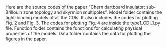 Here are the source codes of the paper "Chern dartboard insulator: sub-Brillouin zone topology and skyrmion multipoles".
Model folder contains the tight-binding models of all the CDIs. It also includes the codes for plotting Fig. 2 and Fig. 3. The codes for plotting Fig. 4 are inside the type1_CDI_1.py file.
Function folder contains the functions for calculating physical properties of the models.
Data folder contains the data for plotting the figures in the paper.
